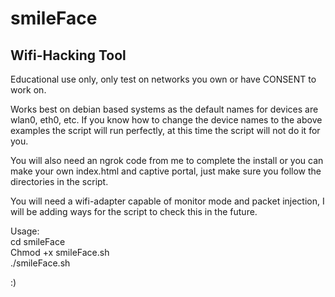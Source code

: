 # smileFace
## Wifi-Hacking Tool

Educational use only, only test on networks you own or have CONSENT to work on.

Works best on debian based systems as the default names for devices are wlan0, eth0, etc.
If you know how to change the device names to the above examples the script will run perfectly, at this time the script will not do it for you.

You will also need an ngrok code from me to complete the install or you can make your own index.html and captive portal, just make sure you follow the directories in the script.


You will need a wifi-adapter capable of monitor mode and packet injection, I will be adding ways for the script to check this in the future.

Usage:\
cd smileFace\
Chmod +x smileFace.sh\
./smileFace.sh

:)
